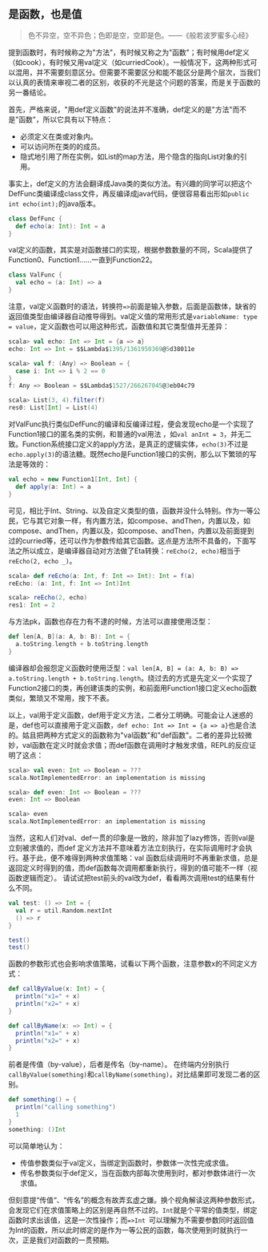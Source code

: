 ## 是函数，也是值
> 色不异空，空不异色；色即是空，空即是色。——《般若波罗蜜多心经》

提到函数时，有时候称之为"方法"，有时候又称之为"函数"；有时候用def定义（如cook），有时候又用val定义（如curriedCook）。一般情况下，这两种形式可以混用，并不需要刻意区分。但需要不需要区分和能不能区分是两个层次，当我们以认真的表情来审视二者的区别，收获的不光是这个问题的答案，而是关于函数的另一番结论。

首先，严格来说，"用def定义函数"的说法并不准确，def定义的是"方法"而不是"函数"，所以它具有以下特点：
* 必须定义在类或对象内。
* 可以访问所在类的的成员。
* 隐式地引用了所在实例，如List的map方法，用个隐含的指向List对象的引用。

事实上，def定义的方法会翻译成Java类的类似方法。有兴趣的同学可以把这个DefFunc类编译成class文件，再反编译成java代码，便很容易看出形如`public int echo(int);`的java版本。
```scala
class DefFunc {
  def echo(a: Int): Int = a
}
```
val定义的函数，其实是对函数接口的实现，根据参数数量的不同，Scala提供了Function0、Function1……一直到Function22。
```scala
class ValFunc {
  val echo = (a: Int) => a
}
```
注意，val定义函数时的语法，转换符`=>`前面是输入参数，后面是函数体，缺省的返回值类型由编译器自动推导得到。val定义值的常用形式是`variableName: type = value`，定义函数也可以用这种形式，函数值和其它类型值并无差异：
```scala
scala> val echo: Int => Int = {a => a}
echo: Int => Int = $$Lambda$1395/1361950369@5d38011e

scala> val f: (Any) => Boolean = {
  case i: Int => i % 2 == 0
}
f: Any => Boolean = $$Lambda$1527/266267045@3eb04c79

scala> List(3, 4).filter(f)
res0: List[Int] = List(4)
```

对ValFunc执行类似DefFunc的编译和反编译过程，便会发现echo是一个实现了Function1接口的匿名类的实例，和普通的val用法 ，如`val anInt = 3`，并无二致。Function系统接口定义的apply方法，是真正的逻辑实体，`echo(3)`不过是`echo.apply(3)`的语法糖。既然echo是Function1接口的实例，那么以下繁琐的写法是等效的：
```scala
val echo = new Function1[Int, Int] {
  def apply(a: Int) = a
}
```
可见，相比于Int、String、以及自定义类型的值，函数并没什么特别。作为一等公民，它与其它对象一样，有内置方法，如compose、andThen，内置以及，如compose、andThen，内置以及，如compose、andThen，内置以及前面提到过的curried等，还可以作为参数传给其它函数。这点是方法所不具备的，下面写法之所以成立，是编译器自动对方法做了Eta转换：`reEcho(2, echo)`相当于`reEcho(2, echo _)`。
```scala
scala> def reEcho(a: Int, f: Int => Int): Int = f(a)
reEcho: (a: Int, f: Int => Int)Int

scala> reEcho(2, echo)
res1: Int = 2
```
与方法pk，函数也存在力有不逮的时候，方法可以直接使用泛型：
```scala
def len[A, B](a: A, b: B): Int = {
  a.toString.length + b.toString.length
}
```
编译器却会报怨定义函数时使用泛型：`val len[A, B] = (a: A, b: B) => a.toString.length + b.toString.length`。绕过去的方式是先定义一个实现了Function2接口的类，再创建该类的实例，和前面用Function1接口定义echo函数类似，繁琐又不常用，按下不表。

以上，val用于定义函数，def用于定义方法，二者分工明确。可能会让人迷惑的是，def也可以直接用于定义函数，`def echo: Int => Int = {a => a}`也是合法的。姑且把两种方式定义的函数称为"val函数"和"def函数"。二者的差异比较微妙，val函数在定义时就会求值；而def函数在调用时才触发求值，REPL的反应证明了这点：
```scala
scala> val even: Int => Boolean = ???
scala.NotImplementedError: an implementation is missing

scala> def even: Int => Boolean = ???
even: Int => Boolean

scala> even
scala.NotImplementedError: an implementation is missing
```
当然，这和人们对val、def一贯的印象是一致的，除非加了lazy修饰，否则val是立刻被求值的，而def
定义方法并不意味着方法立刻执行，在实际调用时才会执行。基于此，便不难得到两种求值策略：val
函数后续调用时不再重新求值，总是返回定义时得到的值，而def函数每次调用都重新执行，得到的值可能不一样（视函数逻辑而定）。
请试试把test前头的val改为def，看看两次调用test的结果有什么不同。
```scala
val test: () => Int = {
  val r = util.Random.nextInt
  () => r
}

test()
test()
```

函数的参数形式也会影响求值策略，试看以下两个函数，注意参数x的不同定义方式：
```scala
def callByValue(x: Int) = {
  println("x1=" + x)
  println("x2=" + x)
}

def callByName(x: => Int) = {
  println("x1=" + x)
  println("x2=" + x)
}
```
前者是传值（by-value），后者是传名（by-name）。 在终端内分别执行`callByValue(something)`和`callByName(something)`，对比结果即可发现二者的区别。
```scala
def something() = {
  println("calling something")
  1
}
something: ()Int
```
可以简单地认为：
* 传值参数类似于val定义，当绑定到函数时，参数体一次性完成求值。
* 传名参数类似于def定义，当在函数内部每次使用到时，都对参数体进行一次求值。

但刻意提“传值“、“传名”的概念有故弄玄虚之嫌。换个视角解读这两种参数形式，会发现它们在求值策略上的区别是再自然不过的。`Int`就是个平常的值类型，绑定函数时求出该值，这是一次性操作；而`=>Int
`可以理解为不需要参数同时返回值为Int的函数，所以此时绑定的是作为一等公民的函数，每次使用到时就执行一次，正是我们对函数的一贯预期。
